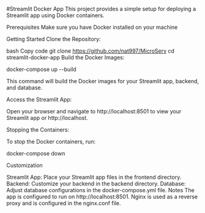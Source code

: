 #Streamlit Docker App
This project provides a simple setup for deploying a Streamlit app using Docker containers.

Prerequisites
Make sure you have  Docker installed on your machine

Getting Started
Clone the Repository:

bash
Copy code
git clone https://github.com/nat997/MicroServ
cd streamlit-docker-app
Build the Docker Images:

docker-compose up --build

This command will build the Docker images for your Streamlit app, backend, and database.

Access the Streamlit App:

Open your browser and navigate to http://localhost:8501 to view your Streamlit app or http://localhost.

Stopping the Containers:

To stop the Docker containers, run:

docker-compose down

Customization

Streamlit App: Place your Streamlit app files in the frontend directory.
Backend: Customize your backend in the backend directory.
Database: Adjust database configurations in the docker-compose.yml file.
Notes
The app is configured to run on http://localhost:8501.
Nginx is used as a reverse proxy and is configured in the nginx.conf file.

